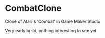 # CombatClone
Clone of Atari's 'Combat' in Game Maker Studio

Very early build, nothing interesting to see yet
